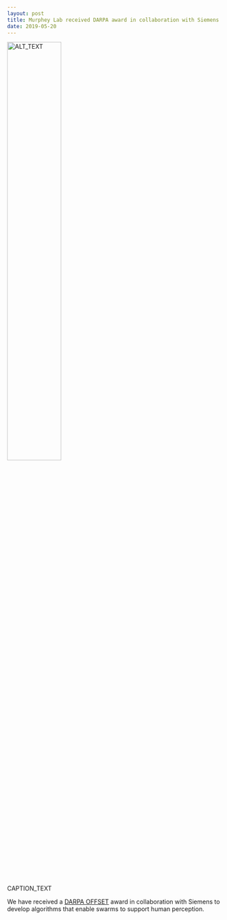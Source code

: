 ```yaml
---
layout: post
title: Murphey Lab received DARPA award in collaboration with Siemens
date: 2019-05-20
---
```

<div class="container">
  <img class="hover_box" style="width:50%" src="IMAGE_PATH" alt="ALT_TEXT" >
  <div class="caption" style="width:50%; bottom:3%"><p>CAPTION_TEXT</p></div>
</div>

We have received a [DARPA OFFSET](https://www.darpa.mil/work-with-us/offensive-swarm-enabled-tactics) award in collaboration with Siemens to develop algorithms that enable swarms to support human perception. 
